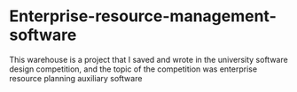 # Enterprise-resource-management-software
This warehouse is a project that I saved and wrote in the university software design competition, and the topic of the competition was enterprise resource planning auxiliary software

